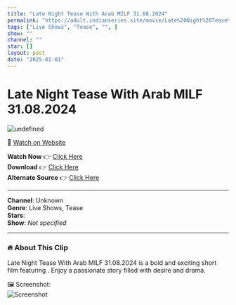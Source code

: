 ```yaml
---
title: "Late Night Tease With Arab MILF 31.08.2024"
permalink: "https://adult.indianseries.site/movie/Late%20Night%20Tease%20With%20Arab%20MILF%2031.08.2024"
tags: ["Live Shows", "Tease", "", ]
show: ""
channel: ""
star: []
layout: post
date: "2025-01-01"
---
```


# Late Night Tease With Arab MILF 31.08.2024

![undefined](https://desisins.com/wp-content/uploads/2024/08/Late-Night-Tease-Arabic-Girl-DesiSins.com_.jpg)

🔗 [Watch on Website](https://adult.indianseries.site/movie/Late%20Night%20Tease%20With%20Arab%20MILF%2031.08.2024)

**Watch Now** 👉 [Click Here](https://adult.indianseries.site/movie/Late%20Night%20Tease%20With%20Arab%20MILF%2031.08.2024)  
**Download** 👉 [Click Here](https://adult.indianseries.site/movie/Late%20Night%20Tease%20With%20Arab%20MILF%2031.08.2024)  
**Alternate Source** 👉 [Click Here](https://adult.indianseries.site/movie/Late%20Night%20Tease%20With%20Arab%20MILF%2031.08.2024)

---

**Channel**: Unknown  
**Genre**: Live Shows, Tease  
**Stars**:   
**Show**: *Not specified*

---

### 🔥 About This Clip

Late Night Tease With Arab MILF 31.08.2024 is a bold and exciting short film featuring . Enjoy a passionate story filled with desire and drama.
 
🖼️ Screenshot:  
![Screenshot](https://desisins.com/wp-content/uploads/2024/08/Late-Night-Tease-Arabic-Girl-DesiSins.com_.jpg)
